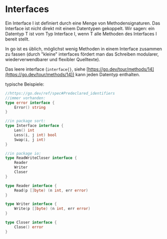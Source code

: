 # Interfaces
Ein Interface I ist definiert durch eine Menge von Methodensignaturen.
Das Interface ist nicht direkt mit einem Datentypen gekoppelt.
Wir sagen: ein Datentyp T ist vom Typ Interface I, wenn T alle Methoden des Interfaces I bereit stellt.

In go ist es üblich, möglichst wenig Methoden in einem Interface zusammen zu fassen (durch "kleine" interfaces fördert man das Schreiben modularer, wiederverwendbarer und flexibler Quelltexte).

Das leere interface (```interface{}```, siehe [https://go.dev/tour/methods/14](https://go.dev/tour/methods/14)) kann jeden Datentyp enthalten.

typische Beispiele:

```go
//https://go.dev/ref/spec#Predeclared_identifiers
//immer vorhanden:
type error interface {
	Error() string
}

//in package sort: 
type Interface interface {
	Len() int
	Less(i, j int) bool
	Swap(i, j int)
}

//in package io: 
type ReadWriteCloser interface {
	Reader
	Writer
	Closer
}

type Reader interface {
	Read(p []byte) (n int, err error)
}

type Writer interface {
	Write(p []byte) (n int, err error)
}

type Closer interface {
	Close() error
}
```
